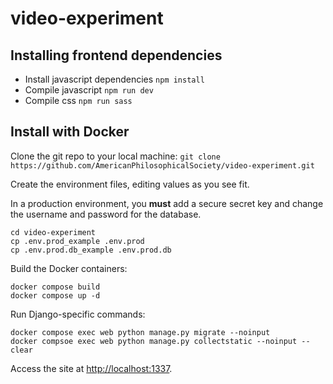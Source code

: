 # video-experiment

## Installing frontend dependencies

- Install javascript dependencies
```npm install```
- Compile javascript
```npm run dev```
- Compile css
```npm run sass```

## Install with Docker

Clone the git repo to your local machine:
```git clone https://github.com/AmericanPhilosophicalSociety/video-experiment.git```

Create the environment files, editing values as you see fit.

In a production environment, you **must** add a secure secret key and change the username and password for the database.
```
cd video-experiment  
cp .env.prod_example .env.prod  
cp .env.prod.db_example .env.prod.db  
```

Build the Docker containers:

```
docker compose build
docker compose up -d
```

Run Django-specific commands:
```
docker compose exec web python manage.py migrate --noinput
docker compsoe exec web python manage.py collectstatic --noinput --clear
```

Access the site at <http://localhost:1337>.